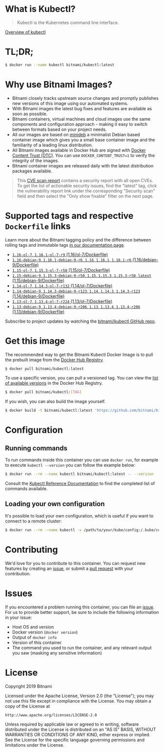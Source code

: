 
# What is Kubectl?

> Kubectl is the Kubernetes command line interface.

[Overview of kubectl](https://kubernetes.io/docs/reference/kubectl/overview/)

# TL;DR;

```bash
$ docker run --name kubectl bitnami/kubectl:latest
```

# Why use Bitnami Images?

* Bitnami closely tracks upstream source changes and promptly publishes new versions of this image using our automated systems.
* With Bitnami images the latest bug fixes and features are available as soon as possible.
* Bitnami containers, virtual machines and cloud images use the same components and configuration approach - making it easy to switch between formats based on your project needs.
* All our images are based on [minideb](https://github.com/bitnami/minideb) a minimalist Debian based container image which gives you a small base container image and the familiarity of a leading linux distribution.
* All Bitnami images available in Docker Hub are signed with [Docker Content Trust (DTC)](https://docs.docker.com/engine/security/trust/content_trust/). You can use `DOCKER_CONTENT_TRUST=1` to verify the integrity of the images.
* Bitnami container images are released daily with the latest distribution packages available.


> This [CVE scan report](https://quay.io/repository/bitnami/kubectl?tab=tags) contains a security report with all open CVEs. To get the list of actionable security issues, find the "latest" tag, click the vulnerability report link under the corresponding "Security scan" field and then select the "Only show fixable" filter on the next page.

# Supported tags and respective `Dockerfile` links

Learn more about the Bitnami tagging policy and the difference between rolling tags and immutable tags [in our documentation page](https://docs.bitnami.com/containers/how-to/understand-rolling-tags-containers/).


* [`1.16-ol-7`, `1.16.1-ol-7-r9` (1.16/ol-7/Dockerfile)](https://github.com/bitnami/bitnami-docker-kubectl/blob/1.16.1-ol-7-r9/1.16/ol-7/Dockerfile)
* [`1.16-debian-9`, `1.16.1-debian-9-r6`, `1.16`, `1.16.1`, `1.16.1-r6` (1.16/debian-9/Dockerfile)](https://github.com/bitnami/bitnami-docker-kubectl/blob/1.16.1-debian-9-r6/1.16/debian-9/Dockerfile)
* [`1.15-ol-7`, `1.15.3-ol-7-r58` (1.15/ol-7/Dockerfile)](https://github.com/bitnami/bitnami-docker-kubectl/blob/1.15.3-ol-7-r58/1.15/ol-7/Dockerfile)
* [`1.15-debian-9`, `1.15.3-debian-9-r50`, `1.15`, `1.15.3`, `1.15.3-r50`, `latest` (1.15/debian-9/Dockerfile)](https://github.com/bitnami/bitnami-docker-kubectl/blob/1.15.3-debian-9-r50/1.15/debian-9/Dockerfile)
* [`1.14-ol-7`, `1.14.3-ol-7-r132` (1.14/ol-7/Dockerfile)](https://github.com/bitnami/bitnami-docker-kubectl/blob/1.14.3-ol-7-r132/1.14/ol-7/Dockerfile)
* [`1.14-debian-9`, `1.14.3-debian-9-r123`, `1.14`, `1.14.3`, `1.14.3-r123` (1.14/debian-9/Dockerfile)](https://github.com/bitnami/bitnami-docker-kubectl/blob/1.14.3-debian-9-r123/1.14/debian-9/Dockerfile)
* [`1.13-ol-7`, `1.13.4-ol-7-r224` (1.13/ol-7/Dockerfile)](https://github.com/bitnami/bitnami-docker-kubectl/blob/1.13.4-ol-7-r224/1.13/ol-7/Dockerfile)
* [`1.13-debian-9`, `1.13.4-debian-9-r206`, `1.13`, `1.13.4`, `1.13.4-r206` (1.13/debian-9/Dockerfile)](https://github.com/bitnami/bitnami-docker-kubectl/blob/1.13.4-debian-9-r206/1.13/debian-9/Dockerfile)

Subscribe to project updates by watching the [bitnami/kubectl GitHub repo](https://github.com/bitnami/bitnami-docker-kubectl).

# Get this image

The recommended way to get the Bitnami Kubectl Docker Image is to pull the prebuilt image from the [Docker Hub Registry](https://hub.docker.com/r/bitnami/kubectl).

```bash
$ docker pull bitnami/kubectl:latest
```

To use a specific version, you can pull a versioned tag. You can view the [list of available versions](https://hub.docker.com/r/bitnami/kubectl/tags/) in the Docker Hub Registry.

```bash
$ docker pull bitnami/kubectl:[TAG]
```

If you wish, you can also build the image yourself.

```bash
$ docker build -t bitnami/kubectl:latest 'https://github.com/bitnami/bitnami-docker-kubectl.git#master:1.15/debian-9'
```

# Configuration

## Running commands

To run commands inside this container you can use `docker run`, for example to execute `kubectl --version` you can follow the example below:

```bash
$ docker run --rm --name kubectl bitnami/kubectl:latest -- --version
```

Consult the [Kubectl Reference Documentation](https://kubernetes.io/docs/reference/generated/kubectl/kubectl-commands) to find the completed list of commands available.

## Loading your own configuration

It's possible to load your own configuration, which is useful if you want to connect to a remote cluster:

```bash
$ docker run --rm --name kubectl -v /path/to/your/kube/config:/.kube/config bitnami/kubectl:latest
```

# Contributing

We'd love for you to contribute to this container. You can request new features by creating an [issue](https://github.com/bitnami/bitnami-docker-kubectl/issues), or submit a [pull request](https://github.com/bitnami/bitnami-docker-kubectl/pulls) with your contribution.

# Issues

If you encountered a problem running this container, you can file an [issue](https://github.com/bitnami/bitnami-docker-kubectl/issues). For us to provide better support, be sure to include the following information in your issue:

- Host OS and version
- Docker version (`docker version`)
- Output of `docker info`
- Version of this container
- The command you used to run the container, and any relevant output you saw (masking any sensitive information)

# License

Copyright 2019 Bitnami

Licensed under the Apache License, Version 2.0 (the "License");
you may not use this file except in compliance with the License.
You may obtain a copy of the License at

    http://www.apache.org/licenses/LICENSE-2.0

Unless required by applicable law or agreed to in writing, software
distributed under the License is distributed on an "AS IS" BASIS,
WITHOUT WARRANTIES OR CONDITIONS OF ANY KIND, either express or implied.
See the License for the specific language governing permissions and
limitations under the License.
